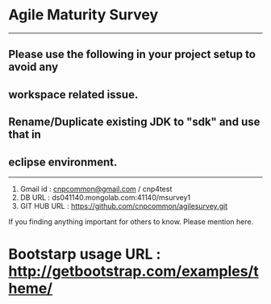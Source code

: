 # Agile Maturity Survey

---

## Please use the following in your project setup to avoid any 
## workspace related issue.
## Rename/Duplicate existing JDK to "sdk" and use that in
## eclipse environment.

---

1. Gmail id : cnpcommon@gmail.com / cnp4test
2. DB URL : ds041140.mongolab.com:41140/msurvey1 
3. GIT HUB URL : https://github.com/cnpcommon/agilesurvey.git

If you finding anything important for others to know. Please mention here.

# Bootstarp usage URL : http://getbootstrap.com/examples/theme/

